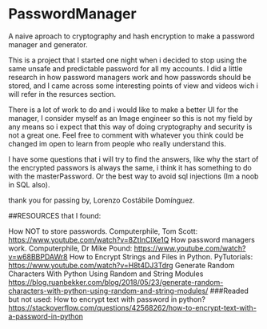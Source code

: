 # PasswordManager
 A naive aproach to cryptography and hash encryption to make a password manager and generator.

This is a project that I started one night when i decided to stop using the same unsafe and predictable password for all my accounts. 
I did a little research in how password managers work and how passwords should be stored, and I came across some interesting points of 
view and videos wich i will refer in the resurces section.

There is a lot of work to do and i would like to make a better UI for the manager, I consider myself as an Image engineer so this is not
my field by any means so i expect that this way of doing cryptography and security is not a great one. Feel free to comment with whatever
you think could be changed im open to learn from people who really understand this.

I have some questions that i will try to find the answers, like why the start of the encrypted passwors is always the same, i think it has 
something to do with the masterPassword. Or the best way to avoid sql injections (Im a noob in SQL also).

thank you for passing by, 
Lorenzo Costábile Domínguez.


##RESOURCES that I found:

How NOT to store passwords. Computerphile, Tom Scott: https://www.youtube.com/watch?v=8ZtInClXe1Q
How password managers work. Computerphile, Dr Mike Pound: https://www.youtube.com/watch?v=w68BBPDAWr8
How to Encrypt Strings and Files in Python. PyTutorials: https://www.youtube.com/watch?v=H8t4DJ3Tdrg
Generate Random Characters With Python Using Random and String Modules https://blog.ruanbekker.com/blog/2018/05/23/generate-random-characters-with-python-using-random-and-string-modules/
###Readed but not used:
How to encrypt text with password in python? https://stackoverflow.com/questions/42568262/how-to-encrypt-text-with-a-password-in-python